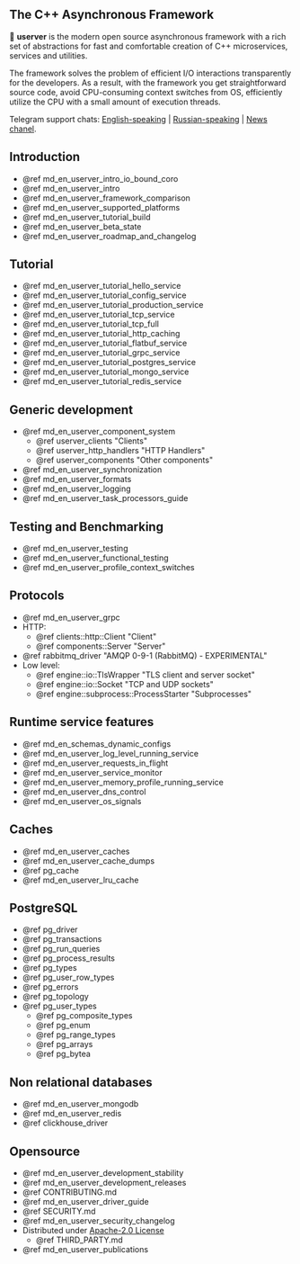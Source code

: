## The C++ Asynchronous Framework

🐙 **userver** is the modern open source asynchronous framework with a rich set of abstractions
for fast and comfortable creation of C++ microservices, services and utilities.

The framework solves the problem of efficient I/O interactions transparently for
the developers. As a result, with the framework you get straightforward source code,
avoid CPU-consuming context switches from OS, efficiently
utilize the CPU with a small amount of execution threads.

Telegram support chats: [English-speaking](https://t.me/userver_en) | 
[Russian-speaking](https://t.me/userver_ru) | [News chanel](https://t.me/userver_news).


## Introduction
* @ref md_en_userver_intro_io_bound_coro
* @ref md_en_userver_intro
* @ref md_en_userver_framework_comparison
* @ref md_en_userver_supported_platforms
* @ref md_en_userver_tutorial_build
* @ref md_en_userver_beta_state
* @ref md_en_userver_roadmap_and_changelog


## Tutorial
* @ref md_en_userver_tutorial_hello_service
* @ref md_en_userver_tutorial_config_service
* @ref md_en_userver_tutorial_production_service
* @ref md_en_userver_tutorial_tcp_service
* @ref md_en_userver_tutorial_tcp_full
* @ref md_en_userver_tutorial_http_caching
* @ref md_en_userver_tutorial_flatbuf_service
* @ref md_en_userver_tutorial_grpc_service
* @ref md_en_userver_tutorial_postgres_service
* @ref md_en_userver_tutorial_mongo_service
* @ref md_en_userver_tutorial_redis_service


## Generic development
* @ref md_en_userver_component_system
    * @ref userver_clients "Clients"
    * @ref userver_http_handlers "HTTP Handlers"
    * @ref userver_components "Other components"
* @ref md_en_userver_synchronization
* @ref md_en_userver_formats
* @ref md_en_userver_logging
* @ref md_en_userver_task_processors_guide


## Testing and Benchmarking
* @ref md_en_userver_testing
* @ref md_en_userver_functional_testing
* @ref md_en_userver_profile_context_switches


## Protocols
* @ref md_en_userver_grpc
* HTTP:
    * @ref clients::http::Client "Client"
    * @ref components::Server "Server"
* @ref rabbitmq_driver "AMQP 0-9-1 (RabbitMQ) - EXPERIMENTAL"
* Low level:
    * @ref engine::io::TlsWrapper "TLS client and server socket"
    * @ref engine::io::Socket "TCP and UDP sockets"
    * @ref engine::subprocess::ProcessStarter "Subprocesses"


## Runtime service features
* @ref md_en_schemas_dynamic_configs
* @ref md_en_userver_log_level_running_service
* @ref md_en_userver_requests_in_flight
* @ref md_en_userver_service_monitor
* @ref md_en_userver_memory_profile_running_service
* @ref md_en_userver_dns_control
* @ref md_en_userver_os_signals


## Caches
* @ref md_en_userver_caches
* @ref md_en_userver_cache_dumps
* @ref pg_cache
* @ref md_en_userver_lru_cache


## PostgreSQL
* @ref pg_driver
* @ref pg_transactions
* @ref pg_run_queries
* @ref pg_process_results
* @ref pg_types
* @ref pg_user_row_types
* @ref pg_errors
* @ref pg_topology
* @ref pg_user_types
  * @ref pg_composite_types
  * @ref pg_enum
  * @ref pg_range_types
  * @ref pg_arrays
  * @ref pg_bytea


## Non relational databases
* @ref md_en_userver_mongodb
* @ref md_en_userver_redis
* @ref clickhouse_driver


## Opensource
* @ref md_en_userver_development_stability
* @ref md_en_userver_development_releases
* @ref CONTRIBUTING.md
* @ref md_en_userver_driver_guide
* @ref SECURITY.md
* @ref md_en_userver_security_changelog
* Distributed under [Apache-2.0 License](http://www.apache.org/licenses/LICENSE-2.0)
  * @ref THIRD_PARTY.md
* @ref md_en_userver_publications

